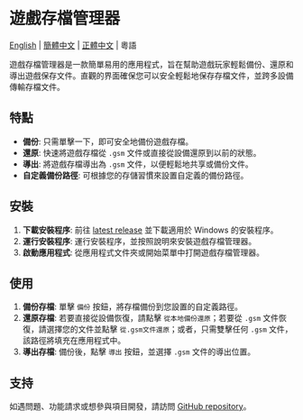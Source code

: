# 遊戲存檔管理器
[English](./README.md) | [簡體中文](./README_CN.md) | [正體中文](./README_TW.md) | 粵語 

遊戲存檔管理器是一款簡單易用的應用程式，旨在幫助遊戲玩家輕鬆備份、還原和導出遊戲保存文件。直觀的界面確保您可以安全輕鬆地保存存檔文件，並跨多設備傳輸存檔文件。

## 特點

- **備份**: 只需單擊一下，即可安全地備份遊戲存檔。
- **還原**: 快速將遊戲存檔從 `.gsm` 文件或直接從設備還原到以前的狀態。
- **導出**: 將遊戲存檔導出為 `.gsm` 文件，以便輕鬆地共享或備份文件。
- **自定義備份路徑**: 可根據您的存儲習慣來設置自定義的備份路徑。

## 安裝

1. **下載安裝程序**: 前往 [latest release](https://github.com/dyang886/Game-Save-Manager/releases) 並下載適用於 Windows 的安裝程序。
2. **運行安裝程序**: 運行安裝程序，並按照說明來安裝遊戲存檔管理器。
3. **啟動應用程式**: 從應用程式文件夾或開始菜單中打開遊戲存檔管理器。

## 使用

1. **備份存檔**: 單擊 `備份` 按鈕，將存檔備份到您設置的自定義路徑。
2. **還原存檔**: 若要直接從設備恢復，請點擊 `從本地備份還原`；若要從 `.gsm` 文件恢復，請選擇您的文件並點擊 `從.gsm文件還原`；或者，只需雙擊任何 `.gsm` 文件，該路徑將填充在應用程式中。
3. **導出存檔**: 備份後，點擊 `導出` 按鈕，並選擇 `.gsm` 文件的導出位置。

## 支持

如遇問題、功能請求或想參與項目開發，請訪問 [GitHub repository](https://github.com/dyang886/Game-Save-Manager)。

